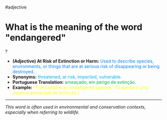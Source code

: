 #adjective

# What is the meaning of the word "endangered"
?
* **(Adjective) At Risk of Extinction or Harm:** <span style="color:rgb(0, 132, 255)">Used to describe species, environments, or things that are at serious risk of disappearing or being destroyed.</span>
* **Synonyms:** <span style="color:rgb(0, 176, 240)">threatened, at risk, imperiled, vulnerable.</span>
* **Portuguese Translation:** <span style="color:rgb(0, 176, 80)">ameaçado, em perigo de extinção.</span>
* **Example:** <span style="color:rgb(255, 255, 0)">"The panda is an endangered species." (O panda é uma espécie ameaçada de extinção.)</span>
---
*This word is often used in environmental and conservation contexts, especially when referring to wildlife.*
<!--SR:!2025-06-05,3,250-->
